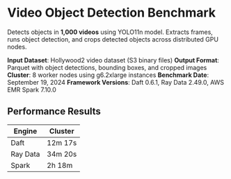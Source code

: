 # Video Object Detection Benchmark

Detects objects in **1,000 videos** using YOLO11n model. Extracts frames, runs object detection, and crops detected objects across distributed GPU nodes.

**Input Dataset**: Hollywood2 video dataset (S3 binary files)
**Output Format**: Parquet with object detections, bounding boxes, and cropped images
**Cluster**: 8 worker nodes using g6.2xlarge instances
**Benchmark Date**: September 19, 2024
**Framework Versions**: Daft 0.6.1, Ray Data 2.49.0, AWS EMR Spark 7.10.0

## Performance Results

| Engine   | Cluster |
|----------|---------|
| Daft     | 12m 17s |
| Ray Data | 34m 20s |
| Spark    | 2h 18m  |
